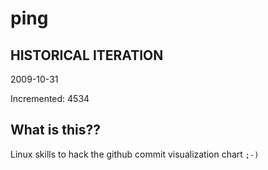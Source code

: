 # ping

## HISTORICAL ITERATION
2009-10-31

Incremented: 4534

## What is this?? 
Linux skills to hack the github commit visualization chart `;-)`
